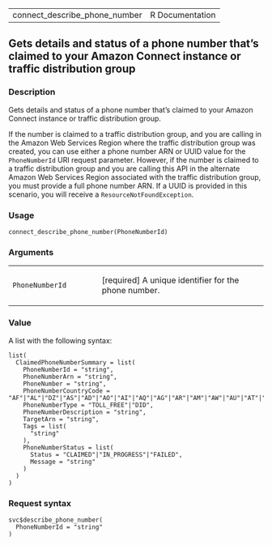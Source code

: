 <table style="width: 100%;">
<tbody>
<tr class="odd">
<td>connect_describe_phone_number</td>
<td style="text-align: right;">R Documentation</td>
</tr>
</tbody>
</table>

## Gets details and status of a phone number that’s claimed to your Amazon Connect instance or traffic distribution group

### Description

Gets details and status of a phone number that’s claimed to your Amazon
Connect instance or traffic distribution group.

If the number is claimed to a traffic distribution group, and you are
calling in the Amazon Web Services Region where the traffic distribution
group was created, you can use either a phone number ARN or UUID value
for the `PhoneNumberId` URI request parameter. However, if the number is
claimed to a traffic distribution group and you are calling this API in
the alternate Amazon Web Services Region associated with the traffic
distribution group, you must provide a full phone number ARN. If a UUID
is provided in this scenario, you will receive a
`ResourceNotFoundException`.

### Usage

    connect_describe_phone_number(PhoneNumberId)

### Arguments

<table>
<colgroup>
<col style="width: 35%" />
<col style="width: 65%" />
</colgroup>
<tbody>
<tr class="odd">
<td><code
id="connect_describe_phone_number_:_PhoneNumberId">PhoneNumberId</code></td>
<td><p>[required] A unique identifier for the phone number.</p></td>
</tr>
</tbody>
</table>

### Value

A list with the following syntax:

    list(
      ClaimedPhoneNumberSummary = list(
        PhoneNumberId = "string",
        PhoneNumberArn = "string",
        PhoneNumber = "string",
        PhoneNumberCountryCode = "AF"|"AL"|"DZ"|"AS"|"AD"|"AO"|"AI"|"AQ"|"AG"|"AR"|"AM"|"AW"|"AU"|"AT"|"AZ"|"BS"|"BH"|"BD"|"BB"|"BY"|"BE"|"BZ"|"BJ"|"BM"|"BT"|"BO"|"BA"|"BW"|"BR"|"IO"|"VG"|"BN"|"BG"|"BF"|"BI"|"KH"|"CM"|"CA"|"CV"|"KY"|"CF"|"TD"|"CL"|"CN"|"CX"|"CC"|"CO"|"KM"|"CK"|"CR"|"HR"|"CU"|"CW"|"CY"|"CZ"|"CD"|"DK"|"DJ"|"DM"|"DO"|"TL"|"EC"|"EG"|"SV"|"GQ"|"ER"|"EE"|"ET"|"FK"|"FO"|"FJ"|"FI"|"FR"|"PF"|"GA"|"GM"|"GE"|"DE"|"GH"|"GI"|"GR"|"GL"|"GD"|"GU"|"GT"|"GG"|"GN"|"GW"|"GY"|"HT"|"HN"|"HK"|"HU"|"IS"|"IN"|"ID"|"IR"|"IQ"|"IE"|"IM"|"IL"|"IT"|"CI"|"JM"|"JP"|"JE"|"JO"|"KZ"|"KE"|"KI"|"KW"|"KG"|"LA"|"LV"|"LB"|"LS"|"LR"|"LY"|"LI"|"LT"|"LU"|"MO"|"MK"|"MG"|"MW"|"MY"|"MV"|"ML"|"MT"|"MH"|"MR"|"MU"|"YT"|"MX"|"FM"|"MD"|"MC"|"MN"|"ME"|"MS"|"MA"|"MZ"|"MM"|"NA"|"NR"|"NP"|"NL"|"AN"|"NC"|"NZ"|"NI"|"NE"|"NG"|"NU"|"KP"|"MP"|"NO"|"OM"|"PK"|"PW"|"PA"|"PG"|"PY"|"PE"|"PH"|"PN"|"PL"|"PT"|"PR"|"QA"|"CG"|"RE"|"RO"|"RU"|"RW"|"BL"|"SH"|"KN"|"LC"|"MF"|"PM"|"VC"|"WS"|"SM"|"ST"|"SA"|"SN"|"RS"|"SC"|"SL"|"SG"|"SX"|"SK"|"SI"|"SB"|"SO"|"ZA"|"KR"|"ES"|"LK"|"SD"|"SR"|"SJ"|"SZ"|"SE"|"CH"|"SY"|"TW"|"TJ"|"TZ"|"TH"|"TG"|"TK"|"TO"|"TT"|"TN"|"TR"|"TM"|"TC"|"TV"|"VI"|"UG"|"UA"|"AE"|"GB"|"US"|"UY"|"UZ"|"VU"|"VA"|"VE"|"VN"|"WF"|"EH"|"YE"|"ZM"|"ZW",
        PhoneNumberType = "TOLL_FREE"|"DID",
        PhoneNumberDescription = "string",
        TargetArn = "string",
        Tags = list(
          "string"
        ),
        PhoneNumberStatus = list(
          Status = "CLAIMED"|"IN_PROGRESS"|"FAILED",
          Message = "string"
        )
      )
    )

### Request syntax

    svc$describe_phone_number(
      PhoneNumberId = "string"
    )
